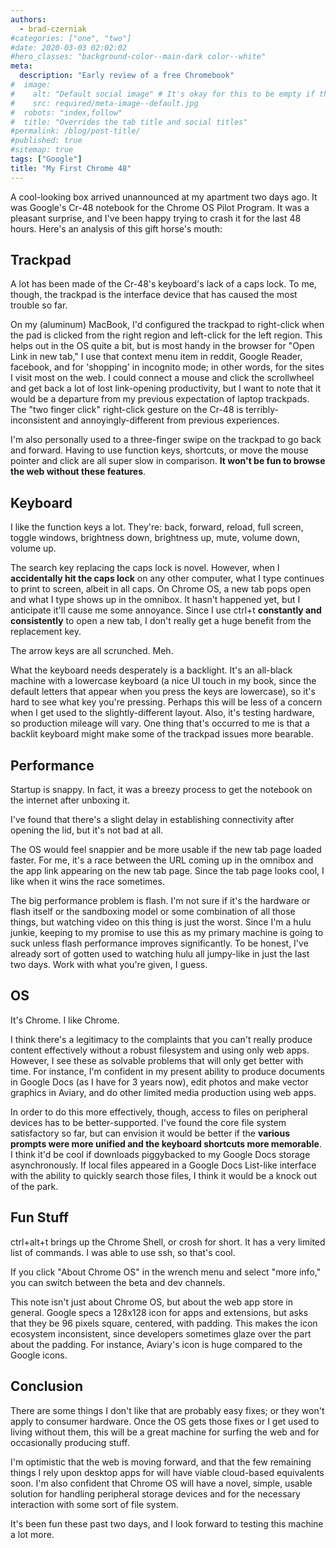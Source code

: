 ```yaml
---
authors:
  - brad-czerniak
#categories: ["one", "two"]
#date: 2020-03-03 02:02:02
#hero_classes: "background-color--main-dark color--white"
meta:
  description: "Early review of a free Chromebook"
#  image:
#    alt: "Default social image" # It's okay for this to be empty if the image is decorative
#    src: required/meta-image--default.jpg
#  robots: "index,follow"
#  title: "Overrides the tab title and social titles"
#permalink: /blog/post-title/
#published: true
#sitemap: true
tags: ["Google"]
title: "My First Chrome 48"
---
```


A cool-looking box arrived unannounced at my apartment two days ago. It was Google's Cr-48 notebook for the Chrome OS Pilot
Program. It was a pleasant surprise, and I've been happy trying to crash it for the last 48 hours. Here's an analysis of
this gift horse's mouth:

## Trackpad

A lot has been made of the Cr-48's keyboard's lack of a caps lock. To me, though, the trackpad is the interface device that
has caused the most trouble so far.

On my (aluminum) MacBook, I'd configured the trackpad to right-click when the pad is clicked from the right region and
left-click for the left region. This helps out in the OS quite a bit, but is most handy in the browser for "Open Link in
new tab," I use that context menu item in reddit, Google Reader, facebook, and for 'shopping' in incognito mode; in other
words, for the sites I visit most on the web. I could connect a mouse and click the scrollwheel and get back a lot of lost
link-opening productivity, but I want to note that it would be a departure from my previous expectation of laptop trackpads.
The "two finger click" right-click gesture on the Cr-48 is terribly-inconsistent and annoyingly-different from previous
experiences.

I'm also personally used to a three-finger swipe on the trackpad to go back and forward. Having to use function keys,
shortcuts, or move the mouse pointer and click are all super slow in comparison. **It won't be fun to browse the web without
these features**.

## Keyboard

I like the function keys a lot. They're: back, forward, reload, full screen, toggle windows, brightness down, brightness
up, mute, volume down, volume up.

The search key replacing the caps lock is novel. However, when I **accidentally hit the caps lock** on any other computer,
what I type continues to print to screen, albeit in all caps. On Chrome OS, a new tab pops open and what I type shows up
in the omnibox. It hasn't happened yet, but I anticipate it'll cause me some annoyance. Since I use ctrl+t **constantly
and consistently** to open a new tab, I don't really get a huge benefit from the replacement key.

The arrow keys are all scrunched. Meh.

What the keyboard needs desperately is a backlight. It's an all-black machine with a lowercase keyboard (a nice UI touch
in my book, since the default letters that appear when you press the keys are lowercase), so it's hard to see what key
you're pressing. Perhaps this will be less of a concern when I get used to the slightly-different layout. Also, it's testing
hardware, so production mileage will vary. One thing that's occurred to me is that a backlit keyboard might make some of
the trackpad issues more bearable.

## Performance

Startup is snappy. In fact, it was a breezy process to get the notebook on the internet after unboxing it.

I've found that there's a slight delay in establishing connectivity after opening the lid, but it's not bad at all.

The OS would feel snappier and be more usable if the new tab page loaded faster. For me, it's a race between the URL coming
up in the omnibox and the app link appearing on the new tab page. Since the tab page looks cool, I like when it wins the
race sometimes.

The big performance problem is flash. I'm not sure if it's the hardware or flash itself or the sandboxing model or some
combination of all those things, but watching video on this thing is just the worst. Since I'm a hulu junkie, keeping to
my promise to use this as my primary machine is going to suck unless flash performance improves significantly. To be honest,
I've already sort of gotten used to watching hulu all jumpy-like in just the last two days. Work with what you're given,
I guess.

## OS

It's Chrome. I like Chrome.

I think there's a legitimacy to the complaints that you can't really produce content effectively without a robust filesystem
and using only web apps. However, I see these as solvable problems that will only get better with time. For instance, I'm
confident in my present ability to produce documents in Google Docs (as I have for 3 years now), edit photos and make vector
graphics in Aviary, and do other limited media production using web apps.

In order to do this more effectively, though, access to files on peripheral devices has to be better-supported. I've found
the core file system satisfactory so far, but can envision it would be better if the **various prompts were more unified
and the keyboard shortcuts more memorable**. I think it'd be cool if downloads piggybacked to my Google Docs storage
asynchronously. If local files appeared in a Google Docs List-like interface with the ability to quickly search those files,
I think it would be a knock out of the park.

## Fun Stuff

ctrl+alt+t brings up the Chrome Shell, or crosh for short. It has a very limited list of commands. I was able to use ssh,
so that's cool.

If you click "About Chrome OS" in the wrench menu and select "more info," you can switch between the beta and dev channels.

This note isn't just about Chrome OS, but about the web app store in general. Google specs a 128x128 icon for apps and
extensions, but asks that they be 96 pixels square, centered, with padding. This makes the icon ecosystem inconsistent,
since developers sometimes glaze over the part about the padding. For instance, Aviary's icon is huge compared to the Google
icons.

## Conclusion

There are some things I don't like that are probably easy fixes; or they won't apply to consumer hardware. Once the OS
gets those fixes or I get used to living without them, this will be a great machine for surfing the web and for occasionally
producing stuff.

I'm optimistic that the web is moving forward, and that the few remaining things I rely upon desktop apps for will have
viable cloud-based equivalents soon. I'm also confident that Chrome OS will have a novel, simple, usable solution for
handling peripheral storage devices and for the necessary interaction with some sort of file system.

It's been fun these past two days, and I look forward to testing this machine a lot more.
